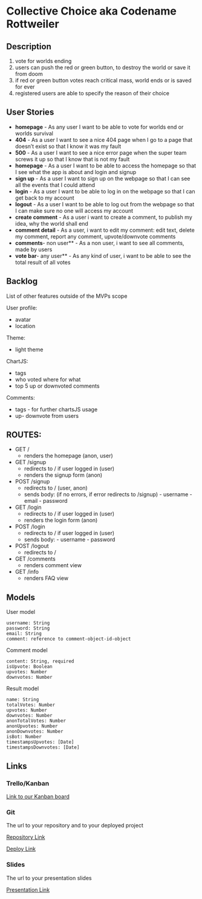 # Collective Choice aka Codename Rottweiler

## Description

1. vote for worlds ending
2. users can push the red or green button, to destroy the world or save it from doom
3. if red or green button votes reach critical mass, world ends or is saved for ever
4. registered users are able to specify the reason of their choice

## User Stories

- **homepage** - As any user I want to be able to vote for worlds end or worlds survival
- **404** - As a user I want to see a nice 404 page when I go to a page that doesn’t exist so that I know it was my fault 
- **500** - As a user I want to see a nice error page when the super team screws it up so that I know that is not my fault
- **homepage** - As a user I want to be able to access the homepage so that I see what the app is about and login and signup
- **sign up** - As a user I want to sign up on the webpage so that I can see all the events that I could attend
- **login** - As a user I want to be able to log in on the webpage so that I can get back to my account
- **logout** - As a user I want to be able to log out from the webpage so that I can make sure no one will access my account
- **create comment** - As a user i want to create a comment, to publish my idea, why the world shall end
- **comment detail** - As a user, i want to edit my comment: edit text, delete my comment, report any comment, upvote/downvote comments
- **comments**- non user** - As a non user, i want to see all comments, made by users
- **vote bar**- any user** - As any kind of user, i want to be able to see the total result of all votes

## Backlog

List of other features outside of the MVPs scope

User profile:
- avatar
- location

Theme:
- light theme

ChartJS:
- tags
- who voted where for what
- top 5 up or downvoted comments

Comments:
- tags - for further chartsJS usage
- up- downvote from users

## ROUTES:

- GET / 
  - renders the homepage (anon, user)
- GET /signup
  - redirects to / if user logged in (user)
  - renders the signup form (anon)
- POST /signup
  - redirects to / (user, anon)
  - sends body: (if no errors, if error redirects to /signup)
        - username
        - email
        - password
- GET /login
  - redirects to / if user logged in (user)
  - renders the login form (anon)
- POST /login
  - redirects to / if user logged in (user)
  - sends body: 
        - username
        - password
- POST /logout
  - redirects to / 
- GET /comments
  - renders comment view
- GET /info
  - renders FAQ view

## Models

User model
 
```
username: String
password: String
email: String
comment: reference to comment-object-id-object
```

Comment model

```
content: String, required
isUpvote: Boolean
upvotes: Number
downvotes: Number
``` 

Result model

```
name: String
totalVotes: Number
upvotes: Number
downvotes: Number
anonTotalVotes: Number
anonUpvotes: Number
anonDownvotes: Number
isBot: Number
timestampsUpvotes: [Date]
timestampsDownvotes: [Date]
``` 


## Links

### Trello/Kanban

[Link to our Kanban board](https://github.com/ignazka/Collective-Choice/projects/1)

### Git

The url to your repository and to your deployed project

[Repository Link](https://github.com/ignazka/Collective-Choice/)

[Deploy Link](https://collective-choice.herokuapp.com/)

### Slides

The url to your presentation slides

[Presentation Link](https://docs.google.com/presentation/d/172qhJvnk4zBE8IvQfn9HmVzQ8Jmnw8Tmc4jCkHYCPIw/edit?usp=sharing)

